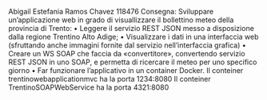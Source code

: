 Abigail Estefania Ramos Chavez 118476
Consegna:
Sviluppare un’applicazione web in grado di visuallizzare il bollettino meteo della
provincia di Trento:
• Leggere il servizio REST JSON messo a disposizione dalla regione Trentino
Alto Adige;
• Visualizzare i dati in una interfaccia web (sfruttando anche immagini fornite
dal servizio nell’interfaccia grafica)
• Creare un WS SOAP che faccia da «convertitore», convertendo servizio REST
JSON in uno SOAP, e permetta di ricercare il meteo per uno specifico giorno
• Far funzionare l’applicativo in un container Docker.
Il conteiner trentinowebapplicationmvc ha la porta 1234:8080
Il conteiner TrentinoSOAPWebService ha la porta 4321:8080

